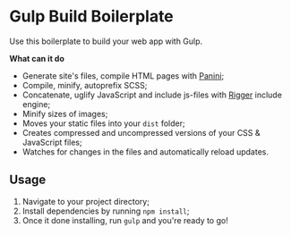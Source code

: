 # Gulp Build Boilerplate

Use this boilerplate to build your web app with Gulp.

**What can it do**
* Generate site's files, compile HTML pages with [Panini](https://www.npmjs.com/package/panini);
* Compile, minify, autoprefix SCSS;
* Concatenate, uglify JavaScript and include js-files with [Rigger](https://www.npmjs.com/package/rigger) include engine;
* Minify sizes of images;
* Moves your static files into your `dist` folder;
* Creates compressed and uncompressed versions of your CSS & JavaScript files;
* Watches for changes in the files and automatically reload updates.

## Usage
1. Navigate to your project directory;
2. Install dependencies by running `npm install`;
3. Once it done installing, run `gulp` and you're ready to go!